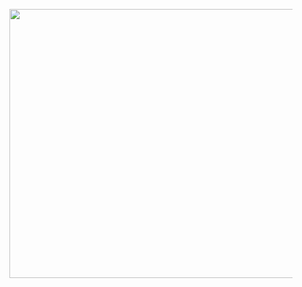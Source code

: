 <html>
<audio autoplay>
  <source src="http://docs.google.com/uc?export=open&id=14tZJ8p-yk6RnNPJFT7WsZxIH1-x_dtQy" type="audio/mp3">
</audio>

  <img src="https://drive.google.com/file/d/1SADfEcEBQV4ithAuYWdoj7X3u_nipDRp/preview" width="640" height="480" allow="autoplay"></img>
  
  </html>
